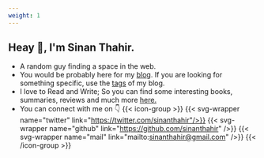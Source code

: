 ```yaml
---
weight: 1
---
```


## Heay 👋, I'm Sinan Thahir.

* A random guy finding a space in the web.
* You would be probably here for my [blog](/blog). If you are looking for something specific, use the [tags](/tags) of my blog. 
* I love to Read and Write; So you can find some interesting books, summaries, reviews and much more [here.](/bookshelf)
* You can connect with me on 👇
    {{< icon-group >}}
    {{< svg-wrapper name="twitter" link="https://twitter.com/sinanthahir"/>}}
    {{< svg-wrapper name="github" link="https://github.com/sinanthahir" />}}
    {{< svg-wrapper name="mail" link="mailto:sinanthahir@gmail.com" />}}
    {{< /icon-group >}}
